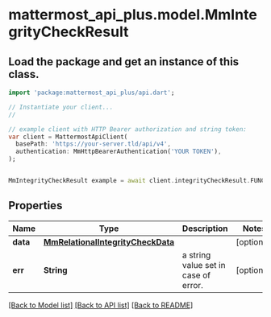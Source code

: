 # mattermost_api_plus.model.MmIntegrityCheckResult

## Load the package and get an instance of this class.
```dart
import 'package:mattermost_api_plus/api.dart';

// Instantiate your client...
//

// example client with HTTP Bearer authorization and string token:
var client = MattermostApiClient(
  basePath: 'https://your-server.tld/api/v4',
  authentication: MmHttpBearerAuthentication('YOUR TOKEN'),
);


MmIntegrityCheckResult example = await client.integrityCheckResult.FUNCTION_THAT_RETURNS_THIS_CLASS();

```

## Properties
Name | Type | Description | Notes
------------ | ------------- | ------------- | -------------
**data** | [**MmRelationalIntegrityCheckData**](MmRelationalIntegrityCheckData.md) |  | [optional] 
**err** | **String** | a string value set in case of error. | [optional] 

[[Back to Model list]](../GENERATED_README.md#documentation-for-models) [[Back to API list]](../GENERATED_README.md#documentation-for-api-endpoints) [[Back to README]](../GENERATED_README.md)


